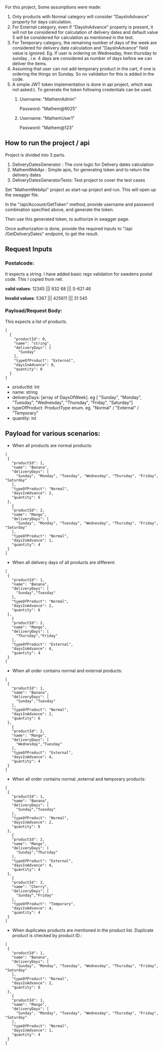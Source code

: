 For this project,
Some assumptions were made:

1. Only products with Normal category will consider "DaysInAdvance" property for days calculation.
2. For External category, even if "DaysInAdvance" property is present, it will not be considered for calculation of delivery dates and default value 5 will be considered for calculation as mentioned in the test.
3. For Temporary category, the remaining number of days of the week are considered for delivery date calculation and "DaysInAdvance" field value is ignored. Eg. If user is ordering on Wednesday, then thursday to sunday , i.e. 4 days are considered as number of days before we can deliver the items.
4. Assuming that user can not add temporary product in the cart, if one is ordering the things on Sunday. So no validation for this is added in the code.
5. A simple JWT token implementation is done in api project, which was not asked:). To generate the token following credentials can be used.
    1. Username: "MathemAdmin" 

       Password: "Mathem@9025"

    2. Username: "MathemUser1"

       Password: "Mathem@123"


## How to run the project / api 

Project is divided into 3 parts. 
1. DeliveryDatesGenerator : The core logic for Delivery dates calculation
2. MathemWebApi : Simple apis, for generating token and to return the delivery dates
3. DeliveryDatesGeneratorTests: Test project to cover the test cases

Set "MathemWebApi" project as start-up project and run. This will open up the swagger file.

In the "​/api​/Account​/GetToken" method, provide username and password combination specified above, and generate the token.

Then use this generated token, to authorize in swagger page.

Once authorizaiton is done, provide the required inputs to "​/api​/GetDeliveryDates" endpoint, to get the result.

## Request Inputs
### __Postalcode__: 
It expects a string.
I have added basic regx validation for swedens postal code. This I copied from net.

__valid values__: 12345 ||| 932 68 ||| S-621 46

__Invalid values__: 5367 ||| 425611 ||| 31 545

### __Payload/Request Body__:
This expects a list of products. 
```
[
  {
    "productId": 0,
    "name": "string",
    "deliveryDays": [
      "Sunday"
    ],
    "typeOfProduct": "External",
    "daysInAdvance": 0,
    "quantity": 0
  }
]
```

- productId: Int
- name: string
- deliveryDays: [array of DaysOfWeek]. eg [ "Sunday", "Monday", "Tuesday", "Wednesday", "Thursday", "Friday", "Saturday"]
- typeOfProduct: ProductType enum. eg. "Normal" / "External" / "Temporary" 
- quantity: int

## Payload for various scenarios:
- When all products are normal products:
 ```
[
  {
    "productId": 1,
    "name": "Banana",
    "deliveryDays": [
      "Sunday", "Monday", "Tuesday", "Wednesday", "Thursday", "Friday", "Saturday"
    ],
    "typeOfProduct": "Normal",
    "daysInAdvance": 2,
    "quantity": 6
  },
    {
    "productId": 2,
    "name": "Mango",
    "deliveryDays": [
      "Sunday", "Monday", "Tuesday", "Wednesday", "Thursday", "Friday", "Saturday"
    ],
    "typeOfProduct": "Normal",
    "daysInAdvance": 1,
    "quantity": 4
  }
]
```
- When all delivery days of all products are different:
 ```
[
  {
    "productId": 1,
    "name": "Banana",
    "deliveryDays": [
      "Sunday","Tuesday"
    ],
    "typeOfProduct": "Normal",
    "daysInAdvance": 2,
    "quantity": 6
  },
    {
    "productId": 2,
    "name": "Mango",
    "deliveryDays": [
      "Thursday","Friday"
    ],
    "typeOfProduct": "External",
    "daysInAdvance": 4,
    "quantity": 4
  }
]
```
- When all order contains normal and external products:
 ```
[
  {
    "productId": 1,
    "name": "Banana",
    "deliveryDays": [
      "Sunday","Tuesday"
    ],
    "typeOfProduct": "Normal",
    "daysInAdvance": 2,
    "quantity": 6
  },
    {
    "productId": 2,
    "name": "Mango",
    "deliveryDays": [
      "Wednesday","Tuesday"
    ],
    "typeOfProduct": "External",
    "daysInAdvance": 4,
    "quantity": 4
  }
]
```

- When all order contains normal ,external and temporary products:
 ```
[
  {
    "productId": 1,
    "name": "Banana",
    "deliveryDays": [
      "Sunday","Tuesday"
    ],
    "typeOfProduct": "Normal",
    "daysInAdvance": 2,
    "quantity": 6
  },
    {
    "productId": 2,
    "name": "Mango",
    "deliveryDays": [
      "Sunday","Thursday"
    ],
    "typeOfProduct": "External",
    "daysInAdvance": 4,
    "quantity": 4
  },
    {
    "productId": 3,
    "name": "Cherry",
    "deliveryDays": [
      "Sunday","Friday"
    ],
    "typeOfProduct": "Temporary",
    "daysInAdvance": 4,
    "quantity": 4
  }
]
```
- When duplicates products are mentioned in the product list. Duplicate product is checked by product ID.:
 ```
[
  {
    "productId": 1,
    "name": "Banana",
    "deliveryDays": [
      "Sunday", "Monday", "Tuesday", "Wednesday", "Thursday", "Friday", "Saturday"
    ],
    "typeOfProduct": "Normal",
    "daysInAdvance": 2,
    "quantity": 6
  },
    {
    "productId": 1,
    "name": "Mango",
    "deliveryDays": [
      "Sunday", "Monday", "Tuesday", "Wednesday", "Thursday", "Friday", "Saturday"
    ],
    "typeOfProduct": "Normal",
    "daysInAdvance": 1,
    "quantity": 4
  }
]
```







